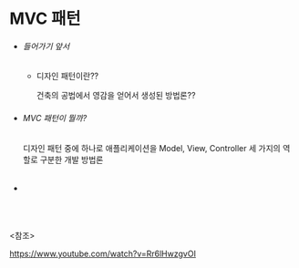 # MVC 패턴

- ###### 들어가기 앞서

  - 디자인 패턴이란?? 

    건축의 공법에서 영감을 얻어서 생성된 방법론??

- ###### MVC 패턴이 뭘까?

  디자인 패턴 중에 하나로 애플리케이션을 Model, View, Controller 세 가지의 역할로 구분한 개발 방법론

- ###### 













</br>

<참조>

<https://www.youtube.com/watch?v=Rr6lHwzgvOI>



